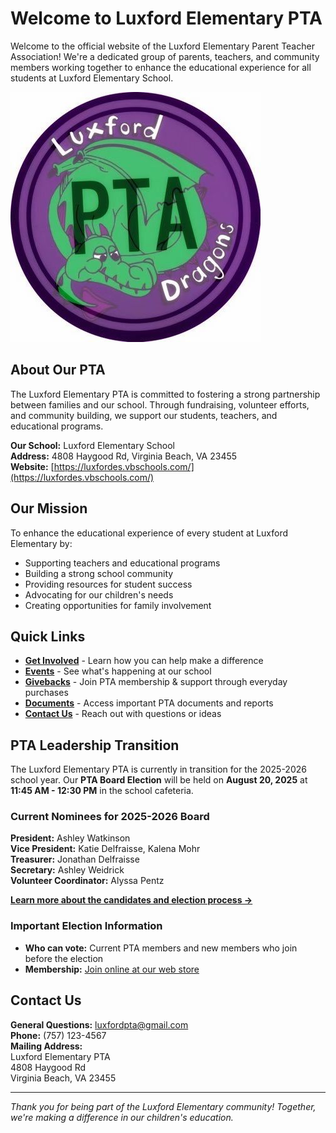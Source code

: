 # Welcome to Luxford Elementary PTA

Welcome to the official website of the Luxford Elementary Parent Teacher Association! We're a dedicated group of parents, teachers, and community members working together to enhance the educational experience for all students at Luxford Elementary School.

![Luxford Elementary PTA Logo](images/pta-logo.jpg)

## About Our PTA

The Luxford Elementary PTA is committed to fostering a strong partnership between families and our school. Through fundraising, volunteer efforts, and community building, we support our students, teachers, and educational programs.

**Our School:** Luxford Elementary School  
**Address:** 4808 Haygood Rd, Virginia Beach, VA 23455  
**Website:** [https://luxfordes.vbschools.com/](https://luxfordes.vbschools.com/)

## Our Mission

To enhance the educational experience of every student at Luxford Elementary by:
- Supporting teachers and educational programs
- Building a strong school community
- Providing resources for student success
- Advocating for our children's needs
- Creating opportunities for family involvement

## Quick Links

- **[Get Involved](get-involved.md)** - Learn how you can help make a difference
- **[Events](events/list.md)** - See what's happening at our school
- **[Givebacks](givebacks.md)** - Join PTA membership & support through everyday purchases
- **[Documents](documents.md)** - Access important PTA documents and reports
- **[Contact Us](#contact-us)** - Reach out with questions or ideas

## PTA Leadership Transition

The Luxford Elementary PTA is currently in transition for the 2025-2026 school year. Our **PTA Board Election** will be held on **August 20, 2025** at **11:45 AM - 12:30 PM** in the school cafeteria.

### Current Nominees for 2025-2026 Board

**President:** Ashley Watkinson  
**Vice President:** Katie Delfraisse, Kalena Mohr  
**Treasurer:** Jonathan Delfraisse  
**Secretary:** Ashley Weidrick  
**Volunteer Coordinator:** Alyssa Pentz

**[Learn more about the candidates and election process →](events/pta-board-election.md)**

### Important Election Information
- **Who can vote:** Current PTA members and new members who join before the election
- **Membership:** [Join online at our web store](https://luxfordpta.givebacks.com/)


## Contact Us

**General Questions:** [luxfordpta@gmail.com](mailto:luxfordpta@gmail.com)  
**Phone:** (757) 123-4567  
**Mailing Address:**  
Luxford Elementary PTA  
4808 Haygood Rd  
Virginia Beach, VA 23455

---

*Thank you for being part of the Luxford Elementary community! Together, we're making a difference in our children's education.*
